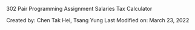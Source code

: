 302 Pair Programming Assignment
Salaries Tax Calculator 

Created by: Chen Tak Hei, Tsang Yung
Last Modified on: March 23, 2022
